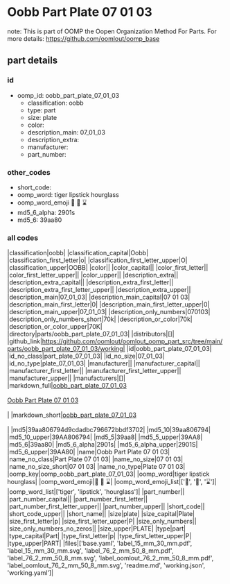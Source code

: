 # Oobb Part Plate 07 01 03  

note: This is part of OOMP the Oopen Organization Method For Parts. For more details: https://github.com/oomlout/oomp_base

##  part details





### id
* oomp_id: oobb_part_plate_07_01_03
  * classification: oobb
  * type: part
  * size: plate
  * color: 
  * description_main: 07_01_03
  * description_extra: 
  * manufacturer: 
  * part_number: 

### other_codes
* short_code: 
* oomp_word: tiger lipstick hourglass
* oomp_word_emoji :tiger: :lipstick: :hourglass:
* md5_6_alpha: 2901s
* md5_6: 39aa80

### all codes 
|classification|oobb|
|classification_capital|Oobb|
|classification_first_letter|o|
|classification_first_letter_upper|O|
|classification_upper|OOBB|
|color||
|color_capital||
|color_first_letter||
|color_first_letter_upper||
|color_upper||
|description_extra||
|description_extra_capital||
|description_extra_first_letter||
|description_extra_first_letter_upper||
|description_extra_upper||
|description_main|07_01_03|
|description_main_capital|07 01 03|
|description_main_first_letter|0|
|description_main_first_letter_upper|0|
|description_main_upper|07_01_03|
|description_only_numbers|070103|
|description_only_numbers_short|70k|
|description_or_color|70k|
|description_or_color_upper|70K|
|directory|parts/oobb_part_plate_07_01_03|
|distributors|[]|
|github_link|https://github.com/oomlout/oomlout_oomp_part_src/tree/main/parts/oobb_part_plate_07_01_03/working|
|id|oobb_part_plate_07_01_03|
|id_no_class|part_plate_07_01_03|
|id_no_size|07_01_03|
|id_no_type|plate_07_01_03|
|manufacturer||
|manufacturer_capital||
|manufacturer_first_letter||
|manufacturer_first_letter_upper||
|manufacturer_upper||
|manufacturers|[]|
|markdown_full|[oobb_part_plate_07_01_03](https://github.com/oomlout/oomlout_oomp_part_src/tree/main/parts/oobb_part_plate_07_01_03/working)<br>[](https://github.com/oomlout/oomlout_oomp_part_src/tree/main/parts/oobb_part_plate_07_01_03/working)<br>[Oobb Part Plate 07 01 03](https://github.com/oomlout/oomlout_oomp_part_src/tree/main/parts/oobb_part_plate_07_01_03/working)<br><br>|
|markdown_short|[oobb_part_plate_07_01_03](https://github.com/oomlout/oomlout_oomp_part_src/tree/main/parts/oobb_part_plate_07_01_03/working)<br><br>|
|md5|39aa806794d9cdadbc796672bbdf3702|
|md5_10|39aa806794|
|md5_10_upper|39AA806794|
|md5_5|39aa8|
|md5_5_upper|39AA8|
|md5_6|39aa80|
|md5_6_alpha|2901s|
|md5_6_alpha_upper|2901S|
|md5_6_upper|39AA80|
|name|Oobb Part Plate 07 01 03|
|name_no_class|Part Plate 07 01 03|
|name_no_size|07 01 03|
|name_no_size_short|07 01 03|
|name_no_type|Plate 07 01 03|
|oomp_key|oomp_oobb_part_plate_07_01_03|
|oomp_word|tiger lipstick hourglass|
|oomp_word_emoji|:tiger: :lipstick: :hourglass:|
|oomp_word_emoji_list|[':tiger:', ':lipstick:', ':hourglass:']|
|oomp_word_list|['tiger', 'lipstick', 'hourglass']|
|part_number||
|part_number_capital||
|part_number_first_letter||
|part_number_first_letter_upper||
|part_number_upper||
|short_code||
|short_code_upper||
|short_name||
|size|plate|
|size_capital|Plate|
|size_first_letter|p|
|size_first_letter_upper|P|
|size_only_numbers||
|size_only_numbers_no_zeros||
|size_upper|PLATE|
|type|part|
|type_capital|Part|
|type_first_letter|p|
|type_first_letter_upper|P|
|type_upper|PART|
|files|['base.yaml', 'label_15_mm_30_mm.pdf', 'label_15_mm_30_mm.svg', 'label_76_2_mm_50_8_mm.pdf', 'label_76_2_mm_50_8_mm.svg', 'label_oomlout_76_2_mm_50_8_mm.pdf', 'label_oomlout_76_2_mm_50_8_mm.svg', 'readme.md', 'working.json', 'working.yaml']|
